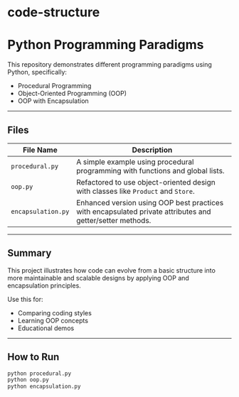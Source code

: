 # code-structure

# Python Programming Paradigms

This repository demonstrates different programming paradigms using Python, specifically:

-  Procedural Programming
-  Object-Oriented Programming (OOP)
-  OOP with Encapsulation

---

##  Files

| File Name         | Description |
|-------------------|-------------|
| `procedural.py`   | A simple example using procedural programming with functions and global lists. |
| `oop.py`          | Refactored to use object-oriented design with classes like `Product` and `Store`. |
| `encapsulation.py`| Enhanced version using OOP best practices with encapsulated private attributes and getter/setter methods. |

---

##  Summary

This project illustrates how code can evolve from a basic structure into more maintainable and scalable designs by applying OOP and encapsulation principles.

Use this for:

- Comparing coding styles
- Learning OOP concepts
- Educational demos

---

##  How to Run

```bash
python procedural.py
python oop.py
python encapsulation.py
